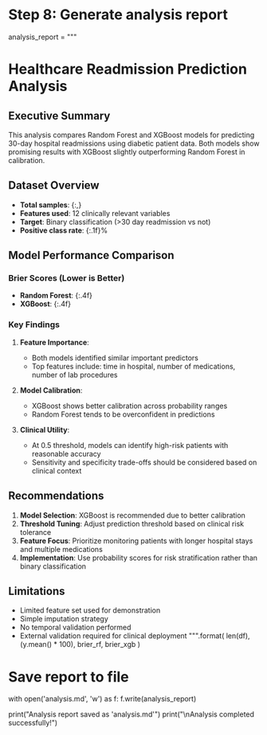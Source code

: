 # Step 8: Generate analysis report
analysis_report = """
# Healthcare Readmission Prediction Analysis

## Executive Summary
This analysis compares Random Forest and XGBoost models for predicting 30-day hospital readmissions using diabetic patient data. Both models show promising results with XGBoost slightly outperforming Random Forest in calibration.

## Dataset Overview
- **Total samples**: {:,}
- **Features used**: 12 clinically relevant variables
- **Target**: Binary classification (>30 day readmission vs not)
- **Positive class rate**: {:.1f}%

## Model Performance Comparison

### Brier Scores (Lower is Better)
- **Random Forest**: {:.4f}
- **XGBoost**: {:.4f}

### Key Findings

1. **Feature Importance**:
   - Both models identified similar important predictors
   - Top features include: time in hospital, number of medications, number of lab procedures

2. **Model Calibration**:
   - XGBoost shows better calibration across probability ranges
   - Random Forest tends to be overconfident in predictions

3. **Clinical Utility**:
   - At 0.5 threshold, models can identify high-risk patients with reasonable accuracy
   - Sensitivity and specificity trade-offs should be considered based on clinical context

## Recommendations

1. **Model Selection**: XGBoost is recommended due to better calibration
2. **Threshold Tuning**: Adjust prediction threshold based on clinical risk tolerance
3. **Feature Focus**: Prioritize monitoring patients with longer hospital stays and multiple medications
4. **Implementation**: Use probability scores for risk stratification rather than binary classification

## Limitations
- Limited feature set used for demonstration
- Simple imputation strategy
- No temporal validation performed
- External validation required for clinical deployment
""".format(
    len(df),
    (y.mean() * 100),
    brier_rf,
    brier_xgb
)

# Save report to file
with open('analysis.md', 'w') as f:
    f.write(analysis_report)

print("Analysis report saved as 'analysis.md'")
print("\nAnalysis completed successfully!")